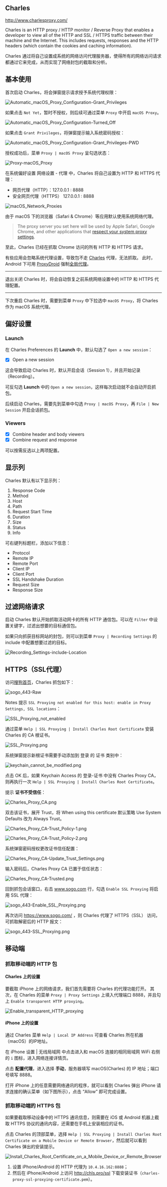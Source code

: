 ## Charles

<http://www.charlesproxy.com/>

Charles is an HTTP proxy / HTTP monitor / Reverse Proxy that enables a developer to view all of the HTTP and SSL / HTTPS traffic between their machine and the Internet. This includes requests, responses and the HTTP headers (which contain the cookies and caching information).

Charles 通过将自己设置成系统的网络访问代理服务器，使得所有的网络访问请求都通过它来完成，从而实现了网络封包的截取和分析。

## 基本使用

首次启动 Charles，将会弹窗提示请求授予系统代理权限：

![Automatic_macOS_Proxy_Configuration-Grant_Privileges](./images/1-Automatic_macOS_Proxy_Configuration-Grant_Privileges.png)

如果点击 `Not Yet`，暂时不授权，则后续可通过菜单 `Proxy` 中开启 `macOS Proxy`。

![Automatic_macOS_Proxy_Configuration-Turned_Off](./images/2-Automatic_macOS_Proxy_Configuration-Turned_Off.png)

如果点击 `Grant Privileges`，将弹窗提示输入系统密码授权：

![Automatic_macOS_Proxy_Configuration-Grant_Privileges-PWD](./images/3-Automatic_macOS_Proxy_Configuration-Grant_Privileges-PWD.png)

授权成功后，菜单 `Proxy | macOS Proxy` 呈勾选状态：

![Proxy-macOS_Proxy](./images/4-Proxy-macOS_Proxy.png)

在系统偏好设置 网络设置 - 代理 中，Charles 将自己设置为 HTTP 和 HTTPS 代理：

- 网页代理（HTTP）：127.0.0.1 : 8888  
- 安全网页代理（HTTPS） 127.0.0.1 : 8888  

![macOS_Network_Proxies](./images/5-macOS_Network_Proxies.png)

由于 macOS 下的浏览器（Safari & Chrome）等应用默认使用系统网络代理。

> The proxy server you set here will be used by Apple Safari, Google Chrome, and other applications that [respect your system proxy settings](https://www.howtogeek.com/293444/how-to-configure-a-proxy-server-on-a-mac/).

至此，Charles 已经在抓取 Chrome 访问的所有 HTTP 和 HTTPS 请求。

有些应用会忽略系统代理设置，导致包不走 [Charles](https://www.v2ex.com/t/359073) 代理，无法抓取。 此时，Android 下可用 [ProxyDroid](https://blog.csdn.net/codezjx/article/details/8872090) 强制[全局代理](https://blog.csdn.net/codezjx/article/details/8872071)。

---

退出关闭 Charles 时，将会自动恢复之前系统网络设置中的 HTTP 和 HTTPS 代理配置。

---

下次重启 Charles 时，需要到菜单 `Proxy` 中下拉选中 `macOS Proxy`，将 Charles 作为 macOS 系统代理。

## 偏好设置

### Launch

在 Charles Preferences 的 **Launch** 中，默认勾选了 `Open a new session`：

- [x] Open a new session

这会导致启动 Charles 时，默认开启会话（Session 1），并且开始记录（Recording）。

可反勾选 **Launch** 中的 `Open a new session`，这样每次启动就不会自动开启抓包。

后续启动 Charles，需要先到菜单中勾选 `Proxy | macOS Proxy`，再 `File | New Session` 开启会话抓包。

### Viewers

- [x] Combine header and body viewers  
- [x] Combine request and response  

可以按需反选以上两项配置。

## 显示列

Charles 默认有以下显示列：

1. Response Code   
2. Method  
3. Host  
4. Path  
5. Request Start Time   
6. Duration  
7. Size  
8. Status  
9. Info  

可右键列标题栏，添加以下信息：

- Protocol  
- Remote IP  
- Remote Port  
- Client IP  
- Client Port  
- SSL Handshake Duration  
- Request Size  
- Response Size  

## 过滤网络请求

启动 Charles 默认开始抓取活动网卡的所有 HTTP 通信包。可以在 `Filter` 中设置关键字，过滤出想要的目标通信包。

如果只向抓获目标网站的封包，则可以到菜单 `Proxy | Recording Settings` 的 include 中配置想要过滤的目标。

![Recording_Settings-include-Location](./images/17-Recording_Settings-include-Location.png)

## HTTPS（SSL代理）

访问[搜狗首页](https://www.sogo.com/)，Charles 抓包如下：

![sogo_443-Raw](./images/6-www.sogo.com_443-Raw.png)

Notes 提示 `SSL Proxying not enabled for this host: enable in Proxy Settings, SSL locations`：

![SSL_Proxying_not_enabled](./images/7-SSL_Proxying_not_enabled.png)

通过菜单 `Help | SSL Proxying | Install Charles Root Certificate` 安装 Charles 的 CA 根证书。

![SSL_Proxying.png](./images/8-SSL_Proxying.png)

系统弹窗提示新根证书需要手动添加到 登录 的 证书 类别中：

![keychain_cannot_be_modified.png](./images/10-keychain_cannot_be_modified.png)

点击 OK 后，如果 Keychain Access 的 登录-证书 中没有 Charles Proxy CA，则再执行一次 `Help | SSL Proxying | Install Charles Root Certificate`。

提示 **证书不受信任**：

![Charles_Proxy_CA.png](./images/9-Charles_Proxy_CA.png)

双击该证书，展开 Trust，将 When using this certificate 默认策略 Use System Defaults 改为 Always Trust。

![Charles_Proxy_CA-Trust_Policy-1.png](./images/11-Charles_Proxy_CA-Trust_Policy-1.png)

![Charles_Proxy_CA-Trust_Policy-2.png](./images/12-Charles_Proxy_CA-Trust_Policy-2.png)

系统弹窗密码授权更改证书信任配置：

![Charles_Proxy_CA-Update_Trust_Settings.png](./images/13-Charles_Proxy_CA-Update_Trust_Settings.png)

输入密码后，Charles Proxy CA 已置于信任状态：

![Charles_Proxy_CA-Trusted.png](./images/14-Charles_Proxy_CA-Trusted.png)

回到抓包会话窗口，右击 www.sogo.com 行，勾选 `Enable SSL Proxying` 将启用 SSL 代理：

![sogo_443-Enable_SSL_Proxying.png](./images/15-www.sogo.com_443-Enable_SSL_Proxying.png)

再次访问 <https://www.sogo.com/> ，则 Charles 代理了 HTTPS（SSL） 访问，可抓取解密后的 HTTP 报文：

![sogo_443-SSL_Proxying.png](./images/16-www.sogo.com_443-SSL_Proxying.png)

## 移动端

### 抓取移动端的 HTTP 包

#### Charles 上的设置

要截取 iPhone 上的网络请求，我们首先需要将 Charles 的代理功能打开。
其次，在 Charles 的菜单 `Proxy | Proxy Settings` 上填入代理端口 8888，并且勾上 `Enable transparent HTTP proxying`。

![Enable_transparent_HTTP_proxying](./images/18-Enable_transparent_HTTP_proxying.png)

#### iPhone 上的设置

通过 Charles 菜单 `Help | Local IP Address` 可查看 Charles 所在机器（macOS）的IP地址。

在 iPhone 设置 | 无线局域网 中点击进入和 macOS 连接的相同局域网 WiFi 右侧的 `i` 图标，进入网络连接详情页。

点击 **配置代理**，进入选择 **手动**，服务器填写 macOS(Charles) 的 IP 地址；端口号填写 8888。

打开 iPhone 上的任意需要网络通讯的程序，就可以看到 Charles 弹出 iPhone 请求连接的确认菜单（如下图所示），点击 “Allow” 即可完成设置。

### 抓取移动端的 HTTPS 包

如果要截取移动设备中的 HTTPS 通讯信息，则需要在 iOS 或 Android 机器上截取 HTTPS 协议的通讯内容，还需要在手机上安装相应的证书。

点击 Charles 的顶部菜单，选择 `Help | SSL Proxying | Install Charles Root Certificate on a Mobile Device or Remote Browser`，然后就可以看到 Charles 弹出的安装提示。

![Install_Charles_Root_Certificate_on_a_Mobile_Device_or_Remote_Browser](./images/19-Install_Charles_Root_Certificate_on_a_Mobile_Device_or_Remote_Browser.png)

1. 设置 iPhone/Android 的 HTTP 代理为 `10.4.16.162:8888`；  
2. 然后在 iPhone/Android 上访问 <http://chls.pro/ssl> 下载安装证书（`charles-proxy-ssl-proxying-certificate.pem`）。  
